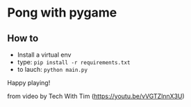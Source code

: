 # Pong with pygame

## How to

- Install a virtual env
- type: `pip install -r requirements.txt`
- to lauch: `python main.py`

Happy playing!

from video by Tech With Tim (<https://youtu.be/vVGTZlnnX3U>)
